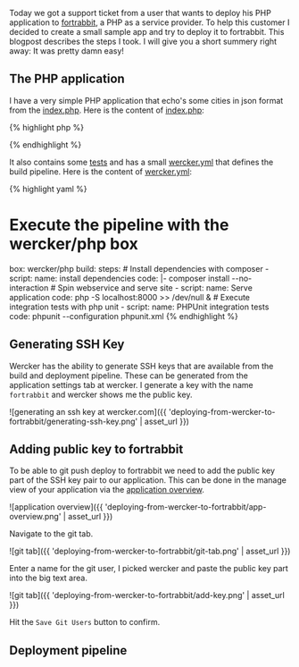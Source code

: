 Today we got a support ticket from a user that wants to deploy his PHP application to [fortrabbit](http://fortrabbit.com/ "fortrabbit homepage"), a PHP as a service provider. To help this customer I decided to create a small sample app and try to deploy it to fortrabbit. This blogpost describes the steps I took. I will give you a short summery right away: It was pretty damn easy!

## The PHP application

I have a very simple PHP application that echo's some cities in json format from the [index.php](https://github.com/pjvds/php-fortrabbit-sample-app/blob/master/index.php). Here is the content of [index.php](https://github.com/pjvds/php-fortrabbit-sample-app/blob/master/index.php):

{% highlight php %}
<?php
$cities = array("Amsterdam", "San Francisco", "Berlin",
                "New York", "Tokyo", "London");

header('Content-Type: application/json');
echo json_encode($cities, JSON_PRETTY_PRINT);
?>
{% endhighlight %}

It also contains some [tests](https://github.com/pjvds/php-fortrabbit-sample-app/blob/master/tests/) and has a small [wercker.yml](https://github.com/pjvds/php-fortrabbit-sample-app/blob/master/wercker.yml) that defines the build pipeline. Here is the content of [wercker.yml](https://github.com/pjvds/php-fortrabbit-sample-app/blob/master/index.php):

{% highlight yaml %}
# Execute the pipeline with the wercker/php box
box: wercker/php
build:
  steps:
    # Install dependencies with composer
    - script:
        name: install dependencies
        code: |-
            composer install --no-interaction
    # Spin webservice and serve site
    - script:
        name: Serve application
        code: php -S localhost:8000 >> /dev/null &
    # Execute integration tests with php unit
    - script:
        name: PHPUnit integration tests
        code: phpunit --configuration phpunit.xml
{% endhighlight %}

## Generating SSH Key

Wercker has the ability to generate SSH keys that are available from the build and deployment pipeline. These can be generated from the application settings tab at wercker. I generate a key with the name `fortrabbit` and wercker shows me the public key.

![generating an ssh key at wercker.com]({{ 'deploying-from-wercker-to-fortrabbit/generating-ssh-key.png' | asset_url }})

## Adding public key to fortrabbit

To be able to git push deploy to fortrabbit we need to add the public key part of the SSH key pair to our application. This can be done in the manage view of your application via the [application overview](https://my.fortrabbit.com/apps).

![application overview]({{ 'deploying-from-wercker-to-fortrabbit/app-overview.png' | asset_url }})

Navigate to the git tab.

![git tab]({{ 'deploying-from-wercker-to-fortrabbit/git-tab.png' | asset_url }})

Enter a name for the git user, I picked wercker and paste the public key part into the big text area.

![git tab]({{ 'deploying-from-wercker-to-fortrabbit/add-key.png' | asset_url }})

Hit the `Save Git Users` button to confirm.

## Deployment pipeline
